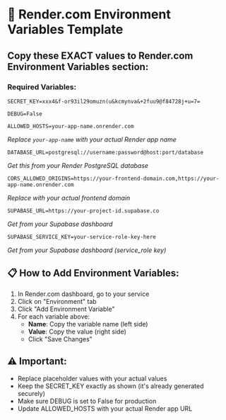 # 🔧 Render.com Environment Variables Template

## Copy these EXACT values to Render.com Environment Variables section:

### **Required Variables:**

```
SECRET_KEY=xxx4&f-or93il29omuzn(u&kcmynva&+2fuu9@f84728j+u=7=
```

```
DEBUG=False
```

```
ALLOWED_HOSTS=your-app-name.onrender.com
```
*Replace `your-app-name` with your actual Render app name*

```
DATABASE_URL=postgresql://username:password@host:port/database
```
*Get this from your Render PostgreSQL database*

```
CORS_ALLOWED_ORIGINS=https://your-frontend-domain.com,https://your-app-name.onrender.com
```
*Replace with your actual frontend domain*

```
SUPABASE_URL=https://your-project-id.supabase.co
```
*Get from your Supabase dashboard*

```
SUPABASE_SERVICE_KEY=your-service-role-key-here
```
*Get from your Supabase dashboard (service_role key)*

## 📋 **How to Add Environment Variables:**

1. In Render.com dashboard, go to your service
2. Click on "Environment" tab
3. Click "Add Environment Variable"
4. For each variable above:
   - **Name**: Copy the variable name (left side)
   - **Value**: Copy the value (right side)
   - Click "Save Changes"

## ⚠️ **Important:**

- Replace placeholder values with your actual values
- Keep the SECRET_KEY exactly as shown (it's already generated securely)
- Make sure DEBUG is set to False for production
- Update ALLOWED_HOSTS with your actual Render app URL
